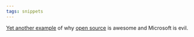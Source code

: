 ```yaml
---
tags: snippets
---
```


[Yet another example](http://www.codinghorror.com/blog/archives/001283.html) of why [open source](/wiki/open_source) is awesome and Microsoft is evil.
